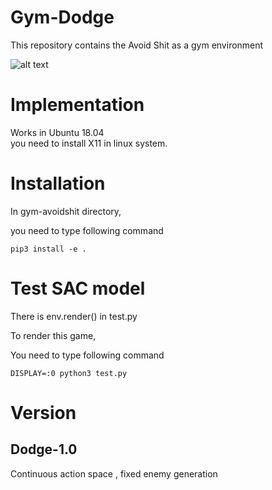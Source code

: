 # Gym-Dodge
This repository contains the Avoid Shit as a gym environment

![alt text](gydodge.gif "render example")

# Implementation
Works in Ubuntu 18.04  
you need to install X11 in linux system.
# Installation
In gym-avoidshit directory,

you need to type following command

```
pip3 install -e .
```

# Test SAC model

There is env.render() in test.py

To render this game,

You need to type following command
```
DISPLAY=:0 python3 test.py
```





# Version

## Dodge-1.0
Continuous action space , fixed enemy generation

## 
